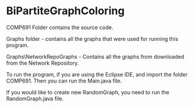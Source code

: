 # BiPartiteGraphColoring

COMP691 Folder contains the source code.

Graphs folder - contains all the graphs that were used for running this program.

Graphs\NetworkRepoGraphs - Contains all the graphs from downloaded from the Network Repository. 

To run the program, if you are using the Eclipse IDE, and import the folder COMP691.
Then you can run the Main.java file.

If you would like to create new RandomGraph, you need to run the RandomGraph.java file.
